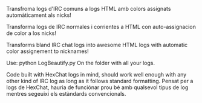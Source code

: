Transfroma logs d'IRC comuns a logs HTML amb colors assignats automàticament als nicks!

Transforma logs de IRC normales i corrientes a HTML con auto-assignacion de color a los nicks!

Transforms bland IRC chat logs into awesome HTML logs with automatic color assignement to nicknames!

Use: 
python LogBeautify.py 
On the folder with all your logs.

Code built with HexChat logs in mind, should work well enough with any other kind of IRC log as long as it follows standard formatting.
Pensat per a logs de HexChat, hauria de funciónar prou bé amb qualsevol tipus de log mentres segeuixi els estàndards convencionals.
